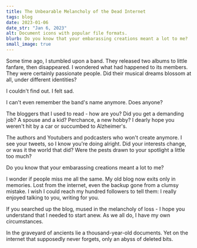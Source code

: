 ```yaml
---
title: The Unbearable Melancholy of the Dead Internet
tags: blog
date: 2023-01-06
date_str: "Jan 6, 2023"
alt: Document icons with popular file formats. 
blurb: Do you know that your embarassing creations meant a lot to me?
small_image: true
---
```


Some time ago, I stumbled upon a band. They released two albums to little fanfare, then disappeared. I wondered what had happened to its members. They were certainly passionate people. Did their musical dreams blossom at all, under different identities?

I couldn't find out. I felt sad. 

I can't even remember the band's name anymore. Does anyone?

The bloggers that I used to read - how are you? Did you get a demanding job? A spouse and a kid? Perchance, a new hobby? I dearly hope you weren't hit by a car or succumbed to Alzheimer's. 

The authors and Youtubers and podcasters who won't create anymore. I see your tweets, so I know you're doing alright. Did your interests change, or was it the world that did? Were the pests drawn to your spotlight a little too much?

Do you know that your embarassing creations meant a lot to me?

I wonder if people miss me all the same. My old blog now exits only in memories. Lost from the internet, even the backup gone from a clumsy mistake. I wish I could reach my hundred followers to tell them: I really enjoyed talking to you, writing for you. 

If you searched up the blog, mused in the melancholy of loss - I hope you understand that I needed to start anew. As we all do, I have my own circumstances. 

In the graveyard of ancients lie a thousand-year-old documents. Yet on the internet that supposedly never forgets, only an abyss of deleted bits. 